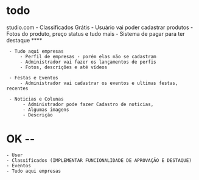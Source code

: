 # todo

studio.com
     - Classificados Grátis
         - Usuário vai poder cadastrar produtos
         - Fotos do produto, preço status e tudo mais
         - Sistema de pagar para ter destaque ****

     - Tudo aqui empresas
         - Perfil de empresas - porém elas não se cadastram
         - Administrador vai fazer os lançamentos de perfis
         - Fotos, descrições e até vídeos

     - Festas e Eventos
         - Administrador vai cadastrar os eventos e ultimas festas, recentes
         
     - Noticias e Colunas
          - Administrador pode fazer Cadastro de noticias,
          - Algumas imagens
          - Descrição

# OK --
    - User
    - Classificados (IMPLEMENTAR FUNCIONALIDADE DE APROVAÇÃO E DESTAQUE)
    - Eventos
    - Tudo aqui empresas